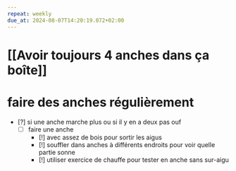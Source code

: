 ```yaml
---
repeat: weekly
due_at: 2024-08-07T14:20:19.072+02:00
---
```

# [[Avoir toujours 4 anches dans ça boîte]]
# faire des anches régulièrement
- [?] si une anche marche plus ou si il y en a deux pas ouf
	- [ ] faire une anche
		- [!] avec assez de bois pour sortir les aigus
		- [!] souffler dans anches à différents endroits pour voir quelle partie sonne
		- [!] utiliser exercice de chauffe pour tester en anche sans sur-aigu